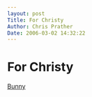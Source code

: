 ```yaml
---
layout: post
Title: For Christy  
Author: Chris Prather
Date: 2006-03-02 14:32:22
---
```


# For Christy
<a title="Bunny" href="http://bunny.frozenreality.co.uk/index.php?id=101">Bunny</a>


